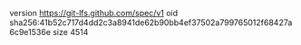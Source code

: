 version https://git-lfs.github.com/spec/v1
oid sha256:41b52c717d4dd2c3a8941de62b90bb4ef37502a799765012f68427a6c9e1536e
size 4514
